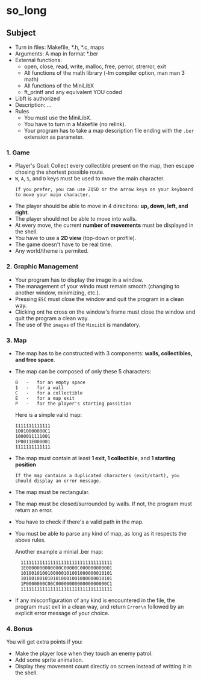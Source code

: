# so_long

## Subject
- Turn in files: Makefile, *.h, *.c, maps
- Arguments: A map in format *.ber
- External functions:
  - open, close, read, write, malloc, free, perror, strerror, exit
  - All functions of the math library (-lm compiler option, man man 3 math)
  - All functions of the MiniLibX
  - ft_printf and any equivalent YOU coded
- Libft is authorized
- Description:
	...
- Rules
  - You must use the MiniLibX.
  - You have to turn in a Makefile (no relink).
  - Your program has to take a map description file ending with the `.ber` extension as parameter.

### 1. Game
- Player's Goal: Collect every collectible present on the map, then escape chosing the shortest possible route.
- `W`, `A`, `S`, and `D` keys must be used to move the main character.
  ```
  If you prefer, you can use ZQSD or the arrow keys on your keyboard to move your main character.
  ```
- The player should be able to move in 4 direcitons: **up, down, left, and right**.
- The player should not be able to move into walls.
- At every move, the current **number of movements** must be displayed in the shell.
- You have to use a **2D view** (top-down or profile).
- The game doesn't have to be real time.
- Any world/theme is permited.

### 2. Graphic Management
- Your program has to display the image in a window.
- The management of your windo must remain smooth (changing to another window, minimizing, etc.).
- Pressing `ESC` must close the window and quit the program in a clean way.
- Clicking ont he cross on the window's frame must close the window and quit the program a clean way.
- The use of the `images` of the `MiniibX` is mandatory.

### 3. Map
- The map has to be constructed with 3 components: **walls, collectibles, and free space**.
- The map can be composed of only these 5 characters:
	```
	0	-	for an empty space
	1	-	for a wall
	C	-	for a collectible
	E	-	for a map exit
	P	-	for the player's starting possition
	```
	Here is a simple valid map:
	```
	1111111111111
	10010000000C1
	1000011111001
	1P0011E000001
	1111111111111
	```
- The map must contain at least **1 exit, 1 collectible**, and **1 starting position**
	```
	If the map contains a duplicated characters (exit/start), you should display an error message.
	```
- The map must be rectangular.
- The map must be closed/surrounded by walls. If not, the program must return an error.
- You have to check if there's a valid path in the map.
- You must be able to parse any kind of map, as long as it respects the above rules.

  Another example a minial .ber map:
  ```
	1111111111111111111111111111111111
	1E0000000000000C00000C000000000001
	1010010100100000101001000000010101
	1010010010101010001001000000010101
	1P0000000C00C0000000000000000000C1
	1111111111111111111111111111111111
  ```
-  If any misconfiguration of any kind is encountered in the file, the program must exit in a clean way, and return `Error\n` followed by an explicit error message of your choice.

### 4. Bonus
You will get extra points if you:
- Make the player lose when they touch an enemy patrol.
- Add some sprite animation.
- Display they movement count directly on screen instead of writting it in the shell.
